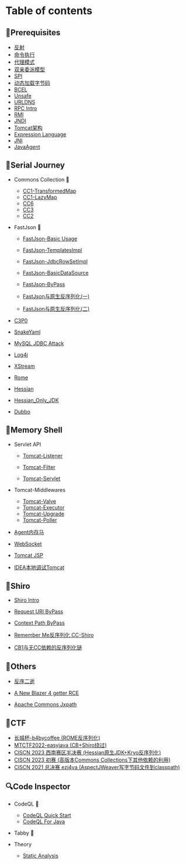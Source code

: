 # Table of contents

## 🍭Prerequisites

* [反射](Foundation/reflection.md)
* [命令执行](Foundation/exec.md)
* [代理模式](Foundation/proxy.md)
* [双亲委派模型](/Foundation/Parents_Delegate.md)
* [SPI](Foundation/SPI.md)
* [动态加载字节码](/Foundation/ClassLoader.md)
* [BCEL](/Foundation/BCEL.md)
* [Unsafe](/Foundation/unsafe.md)
* [URLDNS](Foundation/URLDNS.md)
* [RPC Intro](Foundation/RPC.md)
* [RMI](Foundation/RMI.md)
* [JNDI](Foundation/JNDI.md)
* [Tomcat架构](Foundation/tomcat.md)
* [Expression Language](Foundation/EL.md)
* [JNI](Foundation/JNI.md)
* [JavaAgent](/Foundation/JavaAgent.md)

## 👻Serial Journey

* Commons Collection 🎯

  * [CC1-TransformedMap](Deserial/CC1_TransformedMap.md)
  * [CC1-LazyMap](Deserial/CC1_LazyMap.md)
  * [CC6](/Deserial/CC6.md)
  * [CC3](/Deserial/CC3.md)
  * [CC2](/Deserial/CC2.md)
* FastJson 💨

  * [FastJson-Basic Usage](/Deserial/FastJsonBasic.md)

  * [FastJson-TemplatesImpl](/Deserial/FastJson_TemplatesImpl.md)

  * [FastJson-JdbcRowSetImpl](/Deserial/FastJson_JdbcRowSetImpl.md)

  * [FastJson-BasicDataSource](/Foundation/BCEL.md)
  
  * [FastJson-ByPass](/Deserial/FastJson_ByPass.md)
  
  * [FastJson与原生反序列化(一)](https://paper.seebug.org/2055/)
  
  * [FastJson与原生反序列化(二)](https://y4tacker.github.io/2023/04/26/year/2023/4/FastJson与原生反序列化-二/)
* [C3P0](/Deserial/C3P0.md)
* [SnakeYaml](/Deserial/SnakeYaml.md)
* [MySQL JDBC Attack](/Deserial/mysql.md)
* [Log4j](/Deserial/log4j2.md)
* [XStream](/Deserial/XStream.md)
* [Rome](/Deserial/Rome.md)
* [Hessian](/Deserial/Hessian.md)
* [Hessian_Only_JDK](/Deserial/hessian_only_jdk.md)
* [Dubbo](/Deserial/dubbo.md)

## 🐎Memory Shell

* Servlet API

  * [Tomcat-Listener](/MemShell/listener.md)

  * [Tomcat-Filter](/MemShell/filter.md)

  * [Tomcat-Servlet](/MemShell/servlet.md)
* Tomcat-Middlewares

  * [Tomcat-Valve](/MemShell/valve.md)
  * [Tomcat-Executor](/MemShell/executor.md)
  * [Tomcat-Upgrade](/MemShell/upgrade.md)
  * [Tomcat-Poller](/MemShell/poller.md)
* [Agent内存马](/MemShell/agent.md)
* [WebSocket](/MemShell/websocket.md)
* [Tomcat JSP](/MemShell/jsp.md)
* [IDEA本地调试Tomcat](/MemShell/de_tomcat.md)


## 🔩Shiro

* [Shiro Intro](/Shiro/shiro.md)

* [Request URI ByPass](/Shiro/CVE-2010-3863.md)

* [Context Path ByPass](/Shiro/CVE-2016-6802.md)

* [Remember Me反序列化 CC-Shiro](/Shiro/CC-Shiro.md)
* [CB1与无CC依赖的反序列化链](/Shiro/CB1.md)

## 🍺Others

* [反序二逝](/Others/deserTwice.md)

* [A New Blazer 4 getter RCE](/Others/newGetter.md)

* [Apache Commons Jxpath](/Others/jxpath.md)

## 🚩CTF

* [长城杯-b4bycoffee (ROME反序列化)](/CTF/b4bycoffee.md)
* [MTCTF2022-easyjava (CB+Shiro绕过)](/CTF/MTCTF2022-eastjava.md)
* [CISCN 2023 西南赛区半决赛 (Hessian原生JDK+Kryo反序列化)](/CTF/seacloud.md)
* [CISCN 2023 初赛 (高版本Commons Collections下其他依赖的利用)](/CTF/deserbug.md)
* [CISCN 2021 总决赛 ezj4va (AspectJWeaver写字节码文件到classpath)](/CTF/ezj4va.md)

## 🔍Code Inspector

* CodeQL 🐳
  * [CodeQL Quick Start](/Utils/CodeQL_Basic.md)
  * [CodeQL For Java](/Utils/CodeQL4Java.md)
  
* Tabby 🦀

* Theory
  * [Static Analysis](/Theory/Static_Analysis.md)
